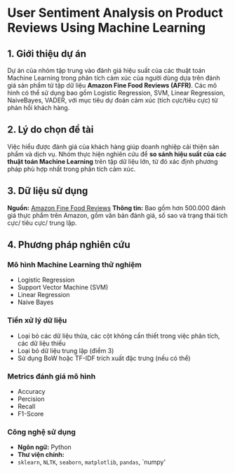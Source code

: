 # User Sentiment Analysis on Product Reviews Using Machine Learning

## 1. Giới thiệu dự án  
Dự án của nhóm tập trung vào đánh giá hiệu suất của các thuật toán Machine Learning trong phân tích cảm xúc của người dùng dựa trên đánh giá sản phẩm từ tập dữ liệu **Amazon Fine Food Reviews (AFFR)**. Các mô hình có thể sử dụng bao gồm Logistic Regression, SVM, Linear Regression, NaiveBayes, VADER, với mục tiêu dự đoán cảm xúc (tích cực/tiêu cực) từ phản hồi khách hàng.

## 2. Lý do chọn đề tài  
Việc hiểu được đánh giá của khách hàng giúp doanh nghiệp cải thiện sản phẩm và dịch vụ. Nhóm thực hiện nghiên cứu để **so sánh hiệu suất của các thuật toán Machine Learning** trên tập dữ liệu lớn, từ đó xác định phương pháp phù hợp nhất trong phân tích cảm xúc.

## 3. Dữ liệu sử dụng  
**Nguồn:** [Amazon Fine Food Reviews](https://www.kaggle.com/datasets/snap/amazon-fine-food-reviews) 
**Thông tin:** Bao gồm hơn 500.000 đánh giá thực phẩm trên Amazon, gồm văn bản đánh giá, số sao và trạng thái tích cực/ tiêu cực/ trung lập.

## 4. Phương pháp nghiên cứu  
### Mô hình Machine Learning thử nghiệm  
- Logistic Regression  
- Support Vector Machine (SVM)  
- Linear Regression
- Naive Bayes

### Tiền xử lý dữ liệu
- Loại bỏ các dữ liệu thừa, các cột không cần thiết trong việc phân tích, các dữ liệu thiếu
- Loại bỏ dữ liệu trung lặp (điểm 3)
- Sử dụng BoW hoặc TF-IDF trích xuất đặc trưng (nếu có thể)
### Metrics đánh giá mô hình
- Accuracy
- Percision
- Recall
- F1-Score

### Công nghệ sử dụng
- **Ngôn ngữ:** Python  
- **Thư viện chính:**  
- `sklearn`, `NLTK`, `seaborn`, `matplotlib`, `pandas`, `numpy'

